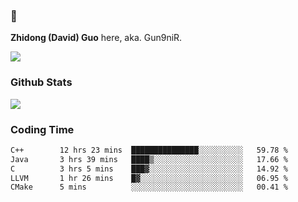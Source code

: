 ### 👋 

**Zhidong (David) Guo** here, aka. Gun9niR.

![](https://komarev.com/ghpvc/?username=Gun9niR&label=Total+Views)

### Github Stats

<img src="https://github-readme-stats.vercel.app/api?username=Gun9niR&count_private=true&show_icons=true&theme=vue-dark&hide_title=true">

### Coding Time

<!--START_SECTION:waka-->

```txt
C++        12 hrs 23 mins  ███████████████░░░░░░░░░░   59.78 %
Java       3 hrs 39 mins   ████▒░░░░░░░░░░░░░░░░░░░░   17.66 %
C          3 hrs 5 mins    ███▓░░░░░░░░░░░░░░░░░░░░░   14.92 %
LLVM       1 hr 26 mins    █▓░░░░░░░░░░░░░░░░░░░░░░░   06.95 %
CMake      5 mins          ░░░░░░░░░░░░░░░░░░░░░░░░░   00.41 %
```

<!--END_SECTION:waka-->
